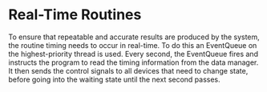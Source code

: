 # Real-Time Routines #

To ensure that repeatable and accurate results are produced by the system, the routine timing needs to occur in real-time. To do this an EventQueue on the highest-priority thread is used. Every second, the EventQueue fires and instructs the program to read the timing information from the data manager. It then sends the control signals to all devices that need to change state, before going into the waiting state until the next second passes.
